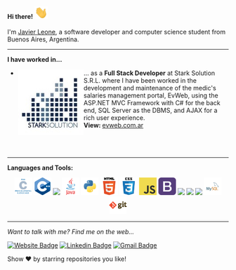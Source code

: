 <h4> Hi there! <img src="https://raw.githubusercontent.com/Ja4Dev/Ja4Dev/master/gifs/wave.gif" width="30px"></h4>

I'm [Javier Leone](https://ja4dev.github.io/), a software developer and computer science student from Buenos Aires, Argentina. 

 ---
 
**I have worked in...**

- <div>
    <img width="150" height="150" align='left' src="https://raw.githubusercontent.com/Ja4Dev/Ja4Dev/master/images/starksolution.jpg" >
    ... as a <strong>Full Stack Developer</strong> at Stark Solution S.R.L. where I have been worked in the development and maintenance of the medic's salaries management portal, EvWeb, using the ASP.NET MVC Framework with C# for the back end, SQL Server as the DBMS, and AJAX for a rich user experience.
    <br />
    <strong>View: </strong> <a href="https://evweb.com.ar">evweb.com.ar</a> 
    <br /> 
    <br /> 
    <br />
    <br />
  </div>  

 ---
 
**Languages and Tools:**

<p align="left">

  <div align="center">
  
  <code><img height="40" src="https://raw.githubusercontent.com/github/explore/80688e429a7d4ef2fca1e82350fe8e3517d3494d/topics/c/c.png"></code> 
  <code><img height="40" src="https://raw.githubusercontent.com/github/explore/80688e429a7d4ef2fca1e82350fe8e3517d3494d/topics/cpp/cpp.png"></code>
  <code><img height="40" src="https://www.fixedbuffer.com/wp-content/uploads/2019/06/reflexion.png"></code>
  <code><img height="40" src="https://raw.githubusercontent.com/devicons/devicon/master/icons/java/java-original-wordmark.svg"></code> 
  <code><img height="40" src="https://raw.githubusercontent.com/github/explore/80688e429a7d4ef2fca1e82350fe8e3517d3494d/topics/python/python.png"></code> 
  <code><img height="40" src="https://raw.githubusercontent.com/github/explore/80688e429a7d4ef2fca1e82350fe8e3517d3494d/topics/html/html.png"></code> 
  <code><img height="40" src="https://raw.githubusercontent.com/github/explore/80688e429a7d4ef2fca1e82350fe8e3517d3494d/topics/css/css.png"></code>
  <code><img height="40" src="https://raw.githubusercontent.com/github/explore/80688e429a7d4ef2fca1e82350fe8e3517d3494d/topics/javascript/javascript.png"></code> 
  <code><img height="40" src="https://raw.githubusercontent.com/github/explore/80688e429a7d4ef2fca1e82350fe8e3517d3494d/topics/bootstrap/bootstrap.png"></code> 
  <code><img height="40" src="https://upload.wikimedia.org/wikipedia/commons/thumb/2/27/PHP-logo.svg/1200px-PHP-logo.svg.png"></code>
  <code><img height="40" src="https://upload.wikimedia.org/wikipedia/commons/thumb/c/cf/Angular_full_color_logo.svg/250px-Angular_full_color_logo.svg.png"></code>
  <code><img height="40" src="https://www.programandoamedianoche.com/wp-content/uploads/2008/09/asp.net_.logo_.png"></code>
  <code><img height="40" src="https://raw.githubusercontent.com/github/explore/80688e429a7d4ef2fca1e82350fe8e3517d3494d/topics/mysql/mysql.png"></code> 
  <code><img height="40" src="https://raw.githubusercontent.com/github/explore/80688e429a7d4ef2fca1e82350fe8e3517d3494d/topics/git/git.png"></code>   
  </div>
  
  </p>

 ---
 
<p align="left">
  <i>Want to talk with me? Find me on the web...</i>
  
  
   [![Website Badge](https://img.shields.io/badge/-ja4dev.github.io-47CCCC?style=flat&logo=Google-Chrome&logoColor=white&link=https://ja4dev.github.io/)](https://ja4dev.github.io/)
   [![Linkedin Badge](https://img.shields.io/badge/-Javier%20Leone-blue?style=flat-square&logo=Linkedin&logoColor=white&link=https://www.linkedin.com/in/javier-leone-4361301a8/)](https://www.linkedin.com/in/javier-leone-4361301a8/)
   [![Gmail Badge](https://img.shields.io/badge/-Javier%20Leone-c14438?style=flat-square&logo=Gmail&logoColor=white&link=mailto:javieraleonejal@gmail.com)](mailto:javieraleonejal@gmail.com)
 
 
  <p align="left">
    Show ❤️ by starring repositories you like! 
  </p>
</p>
